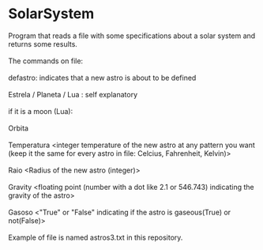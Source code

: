 # SolarSystem
Program that reads a file with some specifications about a solar system and returns some results.<br><br>
The commands on file:<br><br>
defastro: indicates that a new astro is about to be defined <br><br>
Estrela <name of star>/ Planeta <name of planet> / Lua <name of moon> : self explanatory<br><br>
if it is a moon (Lua):<br><br>
Orbita <name of planet that it orbits><br><br>
Temperatura <integer temperature of the new astro at any pattern you want (keep it the same for every astro in file: Celcius, Fahrenheit, Kelvin)><br><br>
Raio <Radius of the new astro (integer)><br><br>
Gravity <floating point (number with a dot like 2.1 or 546.743) indicating the gravity of the astro><br><br>
Gasoso <"True" or "False" indicating if the astro is gaseous(True) or not(False)><br><br>
Example of file is named astros3.txt in this repository.




